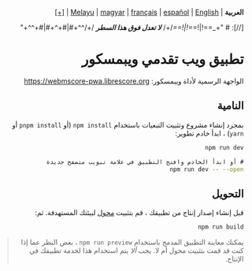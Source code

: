 <div dir="rtl" align="right">

‏**العربية** | ‏[English](/docs/en/README.md) | ‏[español](/docs/es/LÉAME.md) | ‏[français](/docs/fr/LISEZMOI.md) | ‏[magyar](/docs/hu/OLVASSAEL.md) | ‏[Melayu](/docs/ms/BACASAYA.md) | ‏[[+]](https://librescore.ddns.net/projects/librescore/docs)

[//]: # "\+\_==!|!=_=!|!==_/+/ ***لا تعدل فوق هذا السطر*** /+/^^+#|#+^+#|#+^^\+\"

# تطبيق ويب تقدمي ويبمسكور

الواجهة الرسمية لأداة ويبمسكور: <https://webmscore-pwa.librescore.org>

## النامية

بمجرد إنشاء مشروع وتثبيت التبعيات باستخدام `npm install` (أو `pnpm install` أو `yarn`) ، ابدأ خادم تطوير:

```bash
npm run dev

‏# أو ابدأ الخادم وافتح التطبيق في علامة تبويب متصفح جديدة
npm run dev -- --open
```

## التحويل

قبل إنشاء إصدار إنتاج من تطبيقك ، قم بتثبيت [محول](https://kit.svelte.dev/docs#adapters) لبيئتك المستهدفة. ثم:

```bash
npm run build
```

> يمكنك معاينة التطبيق المدمج باستخدام `npm run preview` ، بغض النظر عما إذا كنت قد قمت بتثبيت محول أم لا. يجب _ألا_ يتم استخدام هذا لخدمة تطبيقك في الإنتاج.

</div>
